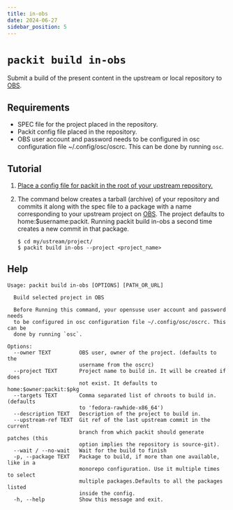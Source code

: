 ```yaml
---
title: in-obs
date: 2024-06-27
sidebar_position: 5
---
```


# `packit build in-obs`

Submit a build of the present content in the upstream or local repository to [OBS](https://build.opensuse.org/).

## Requirements

* SPEC file for the project placed in the repository.
* Packit config file placed in the repository.
* OBS user account and password needs to be configured in osc configuration file ~/.config/osc/oscrc.
  This can be done by running `osc`.


## Tutorial

1. [Place a config file for packit in the root of your upstream repository.](/docs/configuration/)

2. The command below creates a tarball (archive) of your repository and commits it  along with the spec file to a package with a name corresponding to your upstream project on [OBS](https://build.opensuse.org/). The project defaults to home:$username:packit. Running packit build in-obs a second time creates a new commit in that package. 

    ```
    $ cd my/ustream/project/
    $ packit build in-obs --project <project_name>
    ```
## Help

    Usage: packit build in-obs [OPTIONS] [PATH_OR_URL]
    
      Build selected project in OBS
      
      Before Running this command, your opensuse user account and password needs
      to be configured in osc configuration file ~/.config/osc/oscrc. This can be
      done by running `osc`.
  
    Options:
      --owner TEXT         OBS user, owner of the project. (defaults to the
                           username from the oscrc)
      --project TEXT       Project name to build in. It will be created if does
                           not exist. It defaults to home:$owner:packit:$pkg
      --targets TEXT       Comma separated list of chroots to build in. (defaults
                           to 'fedora-rawhide-x86_64')
      --description TEXT   Description of the project to build in.
      --upstream-ref TEXT  Git ref of the last upstream commit in the current
                           branch from which packit should generate patches (this
                           option implies the repository is source-git).
      --wait / --no-wait   Wait for the build to finish
      -p, --package TEXT   Package to build, if more than one available, like in a
                           monorepo configuration. Use it multiple times to select
                           multiple packages.Defaults to all the packages listed
                           inside the config.
      -h, --help           Show this message and exit.

